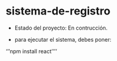 <h1>sistema-de-registro</h1>

- Estado del proyecto: En contrucción.

- para ejecutar el sistema, debes poner:

‘’’npm install react’’’’
